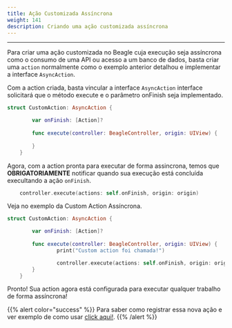```yaml
---
title: Ação Customizada Assíncrona
weight: 141
description: Criando uma ação customizada assíncrona
---
```


---

Para criar uma ação customizada no Beagle cuja execução seja assíncrona como o consumo de uma API ou acesso a um banco de dados, basta criar uma `action` normalmente como o exemplo anterior detalhou e implementar a interface `AsyncAction`.

Com a action criada, basta vincular a interface `AsyncAction` interface solicitará que o método execute e o parâmetro onFinish seja implementado.

```swift
struct CustomAction: AsyncAction {

        var onFinish: [Action]?
        
        func execute(controller: BeagleController, origin: UIView) {
               
        }
    }
```


Agora, com a action pronta para executar de forma assincrona, temos que **OBRIGATORIAMENTE** notificar quando sua execução está concluída execultando a ação `onFinish`.

```swift 
    controller.execute(actions: self.onFinish, origin: origin)
```

Veja no exemplo da Custom Action Assíncrona.

```swift
struct CustomAction: AsyncAction {

        var onFinish: [Action]?
        
        func execute(controller: BeagleController, origin: UIView) {
                print("Custom action foi chamada!")

                controller.execute(actions: self.onFinish, origin: origin)
        }
    }
```


Pronto! Sua action agora está configurada para executar qualquer trabalho de forma assíncrona!

{{% alert color="success" %}}
Para saber como registrar essa nova ação e ver exemplo de como usar [click aqui!](/pt/docs/recursos/customização/beagle-para-ios/ações-customizadas/ação-customizada-simples//).
{{% /alert %}}
